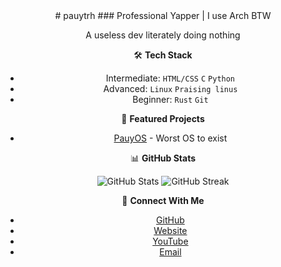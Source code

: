 <div align="center">
# pauytrh
### Professional Yapper | I use Arch BTW

A useless dev literately doing nothing

🛠️ **Tech Stack**
- Intermediate: `HTML/CSS` `C` `Python`
- Advanced: `Linux` `Praising linus`
- Beginner: `Rust` `Git`

🔭 **Featured Projects**
- [PauyOS](https://github.com/pauytrh2/PauyOS_reimagined/) - Worst OS to exist

📊 **GitHub Stats**
<p align="center">
  <img src="https://github-readme-stats.vercel.app/api?username=pauytrh2&show_icons=true&theme=dark" alt="GitHub Stats" />
  <img src="https://github-readme-streak-stats.herokuapp.com/?user=pauytrh2&theme=dark" alt="GitHub Streak" />
</p>

🤝 **Connect With Me**
- [GitHub](https://github.com/pauytrh2)
- [Website](pauytrh.github.io/my-website1)
- [YouTube](youtube.com/@pauytrh)
- [Email](mailto:pauytrh@gmail.com)
</div>
